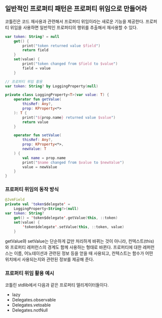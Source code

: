 ## 일반적인 프로퍼티 패턴은 프로퍼티 위임으로 만들어라

코틀린은 코드 재사용과 관련해서 프로퍼티 위임이라는 새로운 기능을 제공한다. 프로퍼티 위임을 사용하면 일반적인 프로퍼티의 행위를 추출해서 재사용할 수 있다.

```kotlin
var token: String? = null
    get() {
        print("token returned value $field")
        return field
    }
    set(value) {
        print("token changed from $field to $value")
        field = value
    }

// 프로퍼티 위임 활용
var token: String? by LoggingProperty(null)

private class LoggingProperty<T>(var value: T) {
    operator fun getValue(
        thisRef: Any?,
        prop: KProperty<*>
    ): T {
        print("${prop.name} returned value $value")
        return value
    }

    operator fun setValue(
        thisRef: Any?,
        prop: KProperty<*>,
        newValue: T
    ) {
        val name = prop.name
        print("$name changed from $value to $newValue")
        value = newValue
    }
}
```

### 프로퍼티 위임의 동작 방식

```kotlin
@JvmField
private val 'token$delegate' =
    LoggingProperty<String?>(null)
var token: String?
    get() = 'token$delegate'.getValue(this, ::token)
    set(value) {
        'token$delegate'.setValue(this, ::token, value)
    }
```

getValue와 setValue는 단순하게 값만 처리하게 바뀌는 것이 아니라, 컨텍스트(this)와 프로퍼티 레퍼런스의 경계도 함께 사용하는 형태로 바뀐다. 프로퍼티에 대한 레퍼런스는 이름, 어노테이션과 관련된 정보 등을 얻을 때 사용되고, 컨텍스트는 함수가 어떤 위치에서 사용되는지와 관련된 정보를 제공해 준다.

### 프로퍼티 위임 활용 예시

코틀린 stdlib에서 다음과 같은 프로퍼티 델리게이터들이다.

- lazy
- Delegates.observable
- Delegates.vetoable
- Delegates.notNull
